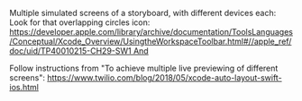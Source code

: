 

Multiple simulated screens of a storyboard, with different devices each:
Look for that overlapping circles icon: 
https://developer.apple.com/library/archive/documentation/ToolsLanguages/Conceptual/Xcode_Overview/UsingtheWorkspaceToolbar.html#//apple_ref/doc/uid/TP40010215-CH29-SW1 And 

Follow instructions from "To achieve multiple live previewing of different screens":
https://www.twilio.com/blog/2018/05/xcode-auto-layout-swift-ios.html
